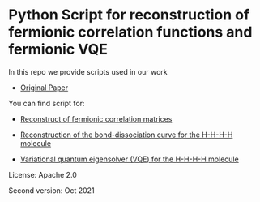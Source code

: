 # Python Script for reconstruction of fermionic correlation functions and fermionic VQE

In this repo we provide scripts used in our work

+ [Original Paper](https://arxiv.org/abs/2205.00981)

You can find script for:

+ [Reconstruct of fermionic correlation matrices](Fermi_corr.py)

+ [Reconstruction of the  bond-dissociation curve for the H-H-H-H molecule](H4_bond_dis.py)

+ [Variational quantum eigensolver (VQE) for the H-H-H-H molecule](VQE.py)

License: Apache 2.0

Second version: Oct 2021
